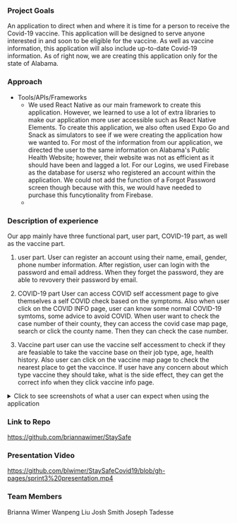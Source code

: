 ### Project Goals
An application to direct when and where it is time for a person to receive the Covid-19 vaccine. This application will be designed to serve anyone interested in and soon to be eligible for the vaccine. As well as vaccine information, this application will also include up-to-date Covid-19 information. As of right now, we are creating this application only for the state of Alabama.

### Approach
* Tools/APIs/Frameworks
  - We used React Native as our main framework to create this application. However, we learned to use a lot of extra libraries to make our application more user accessible such as React Native Elements. To create this application, we also often used Expo Go and Snack as simulators to see if we were creating the application how we wanted to. For most of the information from our application, we directed the user to the same information on Alabama's Public Health Website; however, their website was not as efficient as it should have been and lagged a lot. For our Logins, we used Firebase as the database for usersz who registered an account within the application. We could not add the function of a Forgot Password screen though because with this, we would have needed to purchase this funcytionality from Firebase. 
  - 
 ### Description of experience 
  Our app mainly have three functional part, user part, COVID-19 part, as well as the vaccine part.
  
1) user part.
User can register an account using their name, email, gender, phone number information.
After registion, user can login with the password and email address.
When they forget the password, they are able to revovery their password by email.

2) COVID-19 part
User can access COVID self accessment page to give themselves a self COVID check based on the symptoms.
Also when user click on the COVID INFO page, user can know some normal COVID-19 symtoms, some advice to avoid COVID.
When user want to check the case number of their county, they can access the covid case map page, search or click the county name. Then they can check the case number. 

3) Vaccine part
user can use the vaccine self accessment to check if they are feasiable to take the vaccine base on their job type, age, health history.
Also user can click on the vaccine map page to check the nearest place to get the vaccince.
If user have any concern about which type vaccine they should take, what is the side effect, they can get the correct info when they click vaccine info page. 


<details>
<summary>Click to see screenshots of what a user can expect when using the application</summary>
- <img width="215" alt="home" src="https://user-images.githubusercontent.com/62617888/107789377-1d689280-6d17-11eb-807e-b4067ed82bb2.png"> 
- <img width="215" alt="495-1" src="https://user-images.githubusercontent.com/62617888/107788618-39b7ff80-6d16-11eb-8e0a-657bc37b0d54.png">
- <img width="215" alt="495-2" src="https://user-images.githubusercontent.com/62617888/107788638-3e7cb380-6d16-11eb-96fd-3ab4a1851d3e.png">
- <img width="215" alt="495-3" src="https://user-images.githubusercontent.com/62617888/107788645-4177a400-6d16-11eb-9fdf-d3bfaebb1438.png">
- <img width="215" alt="495-4" src="https://user-images.githubusercontent.com/62617888/107788653-44729480-6d16-11eb-97e2-a7acd54bed02.png">
- <img width="215" alt="495-5" src="https://user-images.githubusercontent.com/62617888/107788658-46d4ee80-6d16-11eb-9893-46495bf87a14.png">
- <img width="215" alt="495-6" src="https://user-images.githubusercontent.com/62617888/107788662-49374880-6d16-11eb-83db-15b22e8bd61a.png">
- <img width="215" alt="495-7" src="https://user-images.githubusercontent.com/62617888/107788675-4ccacf80-6d16-11eb-910e-30bceb86ddb4.png">
- <img width="215" alt="495-8" src="https://user-images.githubusercontent.com/62617888/107788679-4fc5c000-6d16-11eb-9579-de595cebf247.png">
- <img width="215" alt="495-9" src="https://user-images.githubusercontent.com/62617888/107788709-56ecce00-6d16-11eb-8dbe-5289804445c5.png">
- <img width="215" alt="495-10" src="https://user-images.githubusercontent.com/62617888/107788737-5f450900-6d16-11eb-9cbe-562dda93f044.png">
</details>

### Link to Repo

https://github.com/briannawimer/StaySafe

### Presentation Video
https://github.com/blwimer/StaySafeCovid19/blob/gh-pages/sprint3%20presentation.mp4



### Team Members
Brianna Wimer
Wanpeng Liu
Josh Smith
Joseph Tadesse

